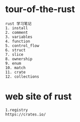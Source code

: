 # tour-of-the-rust
    rust 学习笔记
    1. install
    2. comment
    3. variables
    4. function
    5. control_flow
    6. struct
    7. slice
    8. ownership
    9. enum
    10. match
    11. crate
    12. collections

# web site of rust
    1.registry
    https://crates.io/